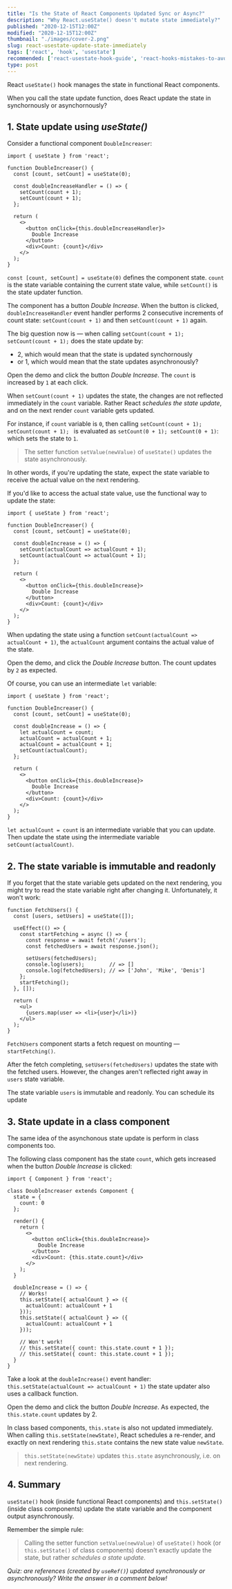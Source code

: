 ```yaml
---
title: "Is the State of React Components Updated Sync or Async?"
description: "Why React.useState() doesn't mutate state immediately?"
published: "2020-12-15T12:00Z"
modified: "2020-12-15T12:00Z"
thumbnail: "./images/cover-2.png"
slug: react-usestate-update-state-immediately
tags: ['react', 'hook', 'usestate']
recommended: ['react-usestate-hook-guide', 'react-hooks-mistakes-to-avoid']
type: post
---
```


React `useState()` hook manages the state in functional React components.  

When you call the state update function, does React update the state in synchornously  or asynchornously? 

## 1. State update using *useState()*

Consider a functional component `DoubleIncreaser`:

```jsx{7-8}
import { useState } from 'react';

function DoubleIncreaser() {
  const [count, setCount] = useState(0);

  const doubleIncreaseHandler = () => {
    setCount(count + 1);
    setCount(count + 1);
  };

  return (
    <>
      <button onClick={this.doubleIncreaseHandler}>
        Double Increase
      </button>
      <div>Count: {count}</div>
    </>
  );
}
```

`const [count, setCount] = useState(0)` defines the component state. `count` is the state variable containing the current state value, while `setCount()` is the state updater function.  

The component has a button *Double Increase*. When the button is clicked, `doubleIncreaseHandler` event handler performs 2 consecutive increments of count state: `setCount(count + 1)` and then `setCount(count + 1)` again.  

The big question now is &mdash; when calling `setCount(count + 1); setCount(count + 1);` does the state update by:

* 2, which would mean that the state is updated synchornously
* or 1, which would mean that the state updates asynchronously?

Open the demo and click the button *Double Increase*. The `count` is increased by `1` at each click.  

When `setCount(count + 1)` updates the state, the changes are not reflected immediately in the `count` variable. Rather React *schedules the state update*, and on the next render `count` variable gets updated.  

For instance, if `count` variable is `0`, then calling `setCount(count + 1); setCount(count + 1); ` is evaluated as `setCount(0 + 1); setCount(0 + 1)`: which sets the state to `1`.

> The setter function `setValue(newValue)` of `useState()` updates the state asynchronously.  

In other words, if you're updating the state, expect the state variable to receive the actual value on the next rendering.  

If you'd like to access the actual state value, use the functional way to update the state:

```jsx{7-8}
import { useState } from 'react';

function DoubleIncreaser() {
  const [count, setCount] = useState(0);

  const doubleIncrease = () => {
    setCount(actualCount => actualCount + 1);
    setCount(actualCount => actualCount + 1);
  };

  return (
    <>
      <button onClick={this.doubleIncrease}>
        Double Increase
      </button>
      <div>Count: {count}</div>
    </>
  );
}
```

When updating the state using a function `setCount(actualCount => actualCount + 1)`, the `actualCount` argument contains the actual value of the state.  

Open the demo, and click the *Double Increase* button. The count updates by `2` as expected.  

Of course, you can use an intermediate `let` variable:

```jsx{7-10}
import { useState } from 'react';

function DoubleIncreaser() {
  const [count, setCount] = useState(0);

  const doubleIncrease = () => {
    let actualCount = count;
    actualCount = actualCount + 1;
    actualCount = actualCount + 1;
    setCount(actualCount);
  };

  return (
    <>
      <button onClick={this.doubleIncrease}>
        Double Increase
      </button>
      <div>Count: {count}</div>
    </>
  );
}
```

`let actualCount = count` is an intermediate variable that you can update. Then update the state using the intermediate variable `setCount(actualCount)`.  

## 2. The state variable is immutable and readonly

If you forget that the state variable gets updated on the next rendering, you might try to read the state variable right after changing it. Unfortunately, it won't work:  

```jsx{10-11}
function FetchUsers() {
  const [users, setUsers] = useState([]);

  useEffect(() => {
    const startFetching = async () => {
      const response = await fetch('/users');
      const fetchedUsers = await response.json();

      setUsers(fetchedUsers);
      console.log(users);        // => []
      console.log(fetchedUsers); // => ['John', 'Mike', 'Denis']
    };
    startFetching();
  }, []);

  return (
    <ul>
      {users.map(user => <li>{user}</li>)}
    </ul>
  );
}
```

`FetchUsers` component starts a fetch request on mounting &mdash; `startFetching()`.  

After the fetch completing, `setUsers(fetchedUsers)` updates the state with the fetched users. However, the changes aren't reflected right away in `users` state variable.  

The state variable `users` is immutable and readonly. You can schedule its update 

## 3. State update in a class component

The same idea of the asynchonous state update is perform in class components too.  

The following class component has the state `count`, which gets increased when the button *Double Increase* is clicked:

```jsx{21-26}
import { Component } from 'react';

class DoubleIncreaser extends Component {
  state = {
    count: 0
  };

  render() {
    return (
      <>
        <button onClick={this.doubleIncrease}>
          Double Increase
        </button>
        <div>Count: {this.state.count}</div>
      </>
    );
  }

  doubleIncrease = () => {
    // Works!
    this.setState({ actualCount } => ({ 
      actualCount: actualCount + 1
    }));
    this.setState({ actualCount } => ({ 
      actualCount: actualCount + 1
    }));

    // Won't work!
    // this.setState({ count: this.state.count + 1 });
    // this.setState({ count: this.state.count + 1 });
  }
}
```

Take a look at the `doubleIncrease()` event handler: `this.setState(actualCount => actualCount + 1)` the state updater also uses a callback function.  

Open the demo and click the button *Double Increase*. As expected, the `this.state.count` updates by 2. 

In class based components, `this.state` is also not updated immediately. When calling `this.setState(newState)`, React schedules a re-render, and exactly on next rendering
`this.state` contains the new state value `newState`.  

> `this.setState(newState)` updates `this.state` asynchronously, i.e. on next rendering.  

## 4. Summary

`useState()` hook (inside functional React components) and `this.setState()` (inside class components) update the state variable and the component output asynchronously.  

Remember the simple rule: 

> Calling the setter function `setValue(newValue)` of `useState()` hook (or `this.setState()` of class components) doesn't exactly update the state, but rather *schedules a state update*.  

*Quiz: are references (created by `useRef()`) updated synchronously or asynchronously? Write the answer in a comment below!*
